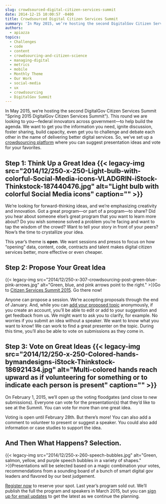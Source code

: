 ```yaml
---
slug: crowdsourced-digital-citizen-services-summit
date: 2014-12-15 10:00:57 -0400
title: Crowdsourced Digital Citizen Services Summit
summary: 'In May 2015, we’re hosting the second DigitalGov Citizen Services Summit. This round we are looking to you&mdash;federal innovators across government&mdash;to help build the agenda. We want to get you the information you need, ignite discussion, foster sharing, build capacity, even get you to challenge and debate each other in the name of delivering better'
authors:
  - apiazza
topics:
  - Challenges
  - code
  - content
  - crowdsourcing-and-citizen-science
  - managing-digital
  - metrics
  - mobile
  - Monthly Theme
  - Our Work
  - social-media
  - ux
  - crowdsourcing
  - DigitalGov Summit
---
```


In May 2015, we’re hosting the second DigitalGov Citizen Services Summit "Spring 2015 DigitalGov Citizen Services Summit"). This round we are looking to you—federal innovators across government—to help build the agenda. We want to get you the information you need, ignite discussion, foster sharing, build capacity, even get you to challenge and debate each other in the name of delivering better digital services. So, we’ve set up a [crowdsourcing platform](https://crowdhall.com/h/299/) where you can suggest presentation ideas and vote for your favorites.

## Step 1: Think Up a Great Idea {{< legacy-img src="2014/12/250-x-250-Light-bulb-with-colorful-Social-Media-icons-VLADGRIN-iStock-Thinkstock-187440476.jpg" alt="Light bulb with colorful Social Media icons" caption="" >}}

We’re looking for forward-thinking ideas, and we’re emphasizing creativity and innovation. Got a great program—or part of a program—to share? Did you hear about someone else’s great program that you want to learn more about? Do you wish someone solved a problem you’re facing and want to tap the wisdom of the crowd? Want to tell your story in front of your peers? Now’s the time to crystallize your idea. ​

This year’s theme is **open**. We want sessions and presos to focus on how &#8220;opening&#8221; data, content, code, contracts and talent makes digital citizen services better, more effective or even cheaper.

## Step 2: Propose Your Great Idea

{{< legacy-img src="2014/12/250-x-307-crowdsourcing-post-green-blue-pink-arrows.jpg" alt="Green, blue, and pink arrows point to the right." >}}Go to [Citizen Services Summit 2015](https://crowdhall.com/h/299/). Go there now!

Anyone can propose a session. We’re accepting proposals through the end of January. And, while you can [add your proposed topic](https://crowdhall.com/h/299/) anonymously, if you create an account, you’ll be able to edit or add to your suggestion and get feedback from us. We might want to ask you to clarify, for example. No worries if you submit an idea without a speaker. We want to know what you want to know! We can work to find a great presenter on the topic. During this time, you’ll also be able to vote on submissions as they come in.

## Step 3: Vote on Great Ideas {{< legacy-img src="2014/12/250-x-250-Colored-hands-bymandesigns-iStock-Thinkstock-186921434.jpg" alt="Multi-colored hands reach upward as if volunteering for something or to indicate each person is present" caption="" >}}

On February 1, 2015, we’ll open up the voting floodgates (and close to new submissions). Everyone can vote for the presentation(s) that they’d like to see at the Summit. You can vote for more than one great idea.

Voting is open until February 28th. But there’s more! You can also add a comment to volunteer to present or suggest a speaker. You could also add information or case studies to support the idea.

## And Then What Happens? Selection.

{{< legacy-img src="2014/12/250-x-260-speech-bubbles.jpg" alt="Green, salmon, yellow, and purple speech bubbles in a variety of shapes." >}}Presentations will be selected based on a magic combination your votes, recommendations from a sounding board of a bunch of smart digital gov leaders and flavored by our best judgement.

[Register now](https://www.eventbrite.com/e/2015-spring-citizen-services-summit-registration-12671367401) to reserve your spot. Last year’s program sold out. We’ll publish the full the program and speakers in March 2015, but you can [sign up for email updates](https://public.govdelivery.com/accounts/USHOWTO/subscriber/new?topic_id=USHOWTO_45) to get the latest as we continue the planning.

